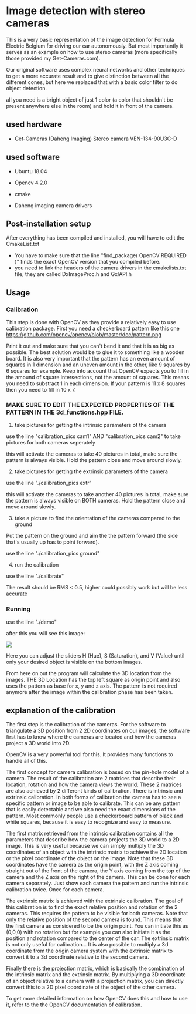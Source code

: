 # Image detection with stereo cameras

This is a very basic representation of the image detection for Formula Electric Belgium for driving our car autonomously. But most importantly it serves as an example on how to use stereo cameras (more specifically those provided my Get-Cameras.com).

Our original software uses complex neural networks and other techniques to get a more accurate result and to give distinction between all the different cones, but here we replaced that with a basic color filter to do object detection.

all you need is a bright object of just 1 color (a color that shouldn't be present anywhere else in the room) and hold it in front of the camera.


## used hardware 

* Get-Cameras (Daheng Imaging) Stereo camera VEN-134-90U3C-D

## used software

* Ubuntu 18.04

* Opencv 4.2.0
 
* cmake

* Daheng imaging camera drivers



## Post-installation setup

After everything has been compiled and installed, you will have to edit the CmakeList.txt

* You have to make sure that the line "find_package( OpenCV REQUIRED )" finds the exact OpenCV version that you compiled before.
* you need to link the headers of the camera drivers in the cmakelists.txt file, they are called DxImageProc.h and GxIAPI.h

## Usage

### Calibration

This step is done with OpenCV as they provide a relatively easy to use calibration package. First you need a checkerboard pattern like this one https://github.com/opencv/opencv/blob/master/doc/pattern.png

Print it out and make sure that you can't bend it and that it is as big as possible. The best solution would be to glue it to something like a wooden board. It is also very important that the pattern has an even amount of squares in 1 dimension and an uneven amount in the other, like 9 squares by 6 squares for example. Keep into account that OpenCV expects you to fill in the amound of square intersections, not the amount of squares. This means you need to substract 1 in each dimension. If your pattern is 11 x 8 squares then you need to fill in 10 x 7.

### MAKE SURE TO EDIT THE EXPECTED PROPERTIES OF THE PATTERN IN THE 3d_functions.hpp FILE.

1. take pictures for getting the intrinsic parameters of the camera

 use the line "calibration_pics cam1" AND "calibration_pics cam2" to take pictures for both cameras seperately

 this will activate the cameras to take 40 pictures in total, make sure the pattern is always visible. Hold the pattern close and move around slowly.
 
 

2. take pictures for getting the extrinsic parameters of the camera

 use the line "./calibration_pics extr"

 this will activate the cameras to take another 40 pictures in total, make sure the pattern is always visible on BOTH cameras. Hold the pattern close and move around slowly.



3. take a picture to find the orientation of the cameras compared to the ground

 Put the pattern on the ground and aim the the pattern forward (the side that's usually up has to point forward).

 use the line "./calibration_pics ground"
 
 
4. run the calibration

 use the line "./calibrate"
 
 The result should be RMS < 0.5, higher could possibly work but will be less accurate
 
 ### Running
 
use the line "./demo"

after this you will see this image:

![](https://github.com/WardVer/GET-CAMERAS-3D-DEMO/blob/master/Screenshot%202020-08-14%2014:40:14.png)

Here you can adjust the sliders H (Hue), S (Saturation), and V (Value) until only your desired object is visible on the bottom images.

From here on out the program will calculate the 3D location from the images. THE 3D Location has the top left square as origin point and also uses the pattern as base for x, y and z axis. The pattern is not required anymore after the image within the calibration phase has been taken.





## explanation of the calibration

The first step is the calibration of the cameras. For the software to triangulate a 3D position from 2 2D coordinates on our images, the software first has to know where the cameras are located and how the cameras project a 3D world into 2D.

OpenCV is a very powerful tool for this. It provides many functions to handle all of this.

The first concept for camera calibration is based on the pin-hole model of a camera. The result of the calibration are 2 matrices that describe their location, rotation and how the camera views the world. These 2 matrices are also achieved by 2 different kinds of calibration. There is intrinsic and extrinsic calibration. In both forms of calibration the camera has to see a specific pattern or image to be able to calibrate. This can be any pattern that is easily detectable and we also need the exact dimensions of the pattern. Most commonly people use a checkerboard pattern of black and white squares, because it is easy to recognize and easy to measure.

The first matrix retrieved from the intrinsic calibration contains all the parameters that describe how the camera projects the 3D world to a 2D image. This is very useful because we can simply multiply the 3D coordinates of an object with the intrinsic matrix to achieve the 2D location or the pixel coordinate of the object on the image. Note that these 3D coordinates have the camera as the origin point, with the Z axis coming straight out of the front of the camera, the Y axis coming from the top of the camera and the Z axis on the right of the camera. This can be done for each camera separately. Just show each camera the pattern and run the intrinsic calibration twice. Once for each camera.

The extrinsic matrix is achieved with the extrinsic calibration. The goal of this calibration is to find the exact relative position and rotation of the 2 cameras. This requires the pattern to be visible for both cameras. Note that only the relative position of the second camera is found. This means that the first camera as considered to be the origin point. You can initiate this as (0,0,0) with no rotation but for example you can also initiate it as the position and rotation compared to the center of the car. The extrinsic matrix is not only useful for calibration... It is also possible to multiply a 3d coordinate from the origin camera system with the extrinsic matrix to convert it to a 3d coordinate relative to the second camera.

Finally there is the projection matrix, which is basically the combination of the intrinsic matrix and the extrinsic matrix. By multiplying a 3D coordinate of an object relative to a camera with a projection matrix, you can directly convert this to a 2D pixel coordinate of the object of the other camera.

To get more detailed information on how OpenCV does this and how to use it, refer to the the OpenCV documentation of calibration.



